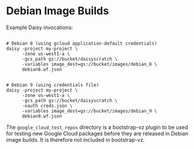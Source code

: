 # Debian Image Builds
Example Daisy invocations:
```shell

# Debian 8 (using gcloud application-default credentials)
daisy -project my-project \
      -zone us-west1-a \
      -gcs_path gs://bucket/daisyscratch \
      -variables image_dest=gs://bucket/images/debian_8 \
      debian8.wf.json


# Debian 9 (using credentials file)
daisy -project my-project \
      -zone us-west1-a \
      -gcs_path gs://bucket/daisyscratch \
      -oauth creds.json \
      -variables image_dest=gs://bucket/images/debian_9 \
      debian9.wf.json
```

The `google_cloud_test_repos` directory is a bootstrap-vz plugin to be used for
testing new Google Cloud packages before they are released in Debian image
builds. It is therefore not included in bootstrap-vz.
